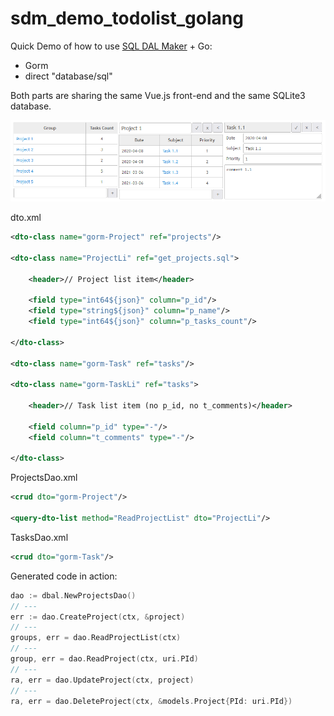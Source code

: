 # sdm_demo_todolist_golang
Quick Demo of how to use [SQL DAL Maker](https://github.com/panedrone/sqldalmaker) + Go: 

* Gorm
* direct "database/sql"

Both parts are sharing the same Vue.js front-end and the same SQLite3 database.

![demo-go.png](demo-go.png)

dto.xml
```xml
<dto-class name="gorm-Project" ref="projects"/>

<dto-class name="ProjectLi" ref="get_projects.sql">

    <header>// Project list item</header>
    
    <field type="int64${json}" column="p_id"/>
    <field type="string${json}" column="p_name"/>
    <field type="int64${json}" column="p_tasks_count"/>

</dto-class>

<dto-class name="gorm-Task" ref="tasks"/>

<dto-class name="gorm-TaskLi" ref="tasks">

    <header>// Task list item (no p_id, no t_comments)</header>
    
    <field column="p_id" type="-"/>
    <field column="t_comments" type="-"/>

</dto-class>
```
ProjectsDao.xml
```xml
<crud dto="gorm-Project"/>

<query-dto-list method="ReadProjectList" dto="ProjectLi"/>
```
TasksDao.xml
```xml
<crud dto="gorm-Task"/>
```
Generated code in action:
```go
dao := dbal.NewProjectsDao()
// ---
err := dao.CreateProject(ctx, &project)
// ---
groups, err = dao.ReadProjectList(ctx)
// ---
group, err = dao.ReadProject(ctx, uri.PId)
// ---
ra, err = dao.UpdateProject(ctx, project)
// ---
ra, err = dao.DeleteProject(ctx, &models.Project{PId: uri.PId})
```